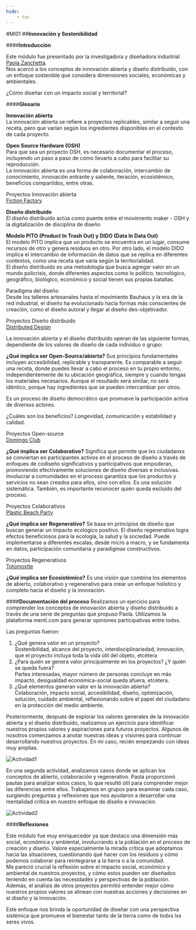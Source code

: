 ```yaml
---
hide:
    - toc
---
```


#MI01
##**Innovación y Sostenibilidad**

####**Introducción**

Este módulo fue presentado por la investigadora y diseñadora industrial [Paola Zanchetta](https://distributeddesign.eu/talent/paola-zanchetta/). <br> 
Nos acercó a los conceptos de innovación abierta y diseño distribuido, con un enfoque sostenible que considera dimensiones sociales, económicas y ambientales. 

¿Cómo diseñar con un impacto social y territorial?

####**Glosario**

**Innovación abierta** <br> 
La innovación abierta se refiere a proyectos replicables, similar a seguir una receta, pero que varían según los ingredientes disponibles en el contexto de cada proyecto. 

**Open Source Hardware (OSH)** <br> 
Para que sea un proyecto OSH, es necesario documentar el proceso, incluyendo un paso a paso de cómo llevarlo a cabo para facilitar su reproducción. <br> 
La innovación abierta es una forma de colaboración, intercambio de conocimiento, innovación entrante y saliente, iteración, ecosistémico, beneficios compartidos, entre otras. 

Proyectos Innovación abierta <br> 
[Fiction Factory](https://www.fictionfactory.nl/en/)

**Diseño distribuido** <br> 
El diseño distribuido actúa como puente entre el movimiento maker - OSH y la digitalización de disciplina de diseño 

**Modelo PITO (Product In Trash Out) y DIDO (Data In Data Out)** <br> 
El modelo PITO implica que un producto se encuentra en un lugar, consume recursos de otro y genera residuos en otro. Por otro lado, el modelo DIDO implica el intercambio de información de datos que se replica en diferentes contextos, como una receta que varía según la territorialidad. <br> 
El diseño distribuido es una metodología que busca agregar valor en un mundo policrisis, donde diferentes aspectos como lo político, tecnológico, geográfico, biológico, económico y social tienen sus propias batallas.

Paradigma del diseño <br> 
Desde los talleres artesanales hasta el movimiento Bauhaus y la era de la red industrial, el diseño ha evolucionado hacia formas más conscientes de creación, como el diseño autoral y llegar al diseño des-objetivador. 

Proyectos Diseño distribuido <br> 
[Distributed Design](https://distributeddesign.eu/)

La innovación abierta y el diseño distribuido operan de las siguiente formas, dependiente de los valores de diseño de cada individuo o grupo: 

**¿Qué implica ser Open-Source/abierta?**
Sus principios fundamentales incluyen accesibilidad, replicable y transparente. Es comparable a seguir una receta, donde puedes llevar a cabo el proceso en tu propio entorno, independientemente de tu ubicación geográfica, siempre y cuando tengas los materiales necesarios. Aunque el resultado será similar, no será idéntico, porque hay ingredientes que se pueden intercambiar por otros. 

Es un proceso de diseño democrático que promueve la participación activa de diversos actores. 

¿Cuáles son los beneficios? Longevidad, comunicación y estabilidad y calidad. 

Proyectos Open-source <br> 
[Domingo Club](https://domingoclub.com/)

**¿Qué implica ser Colaborativo?**
Significa que permite que lxs ciudadanxs se conviertan en participantes activos en el proceso de diseño a través de enfoques de codiseño significativos y participativos que empoderan, promoviendo efectivamente soluciones de diseño diversas e inclusivas. 
Involucrar a comunidades en el proceso garantiza que los productos y servicios no sean creados para ellos, sino con ellos. Es una solución sistemática. También, es importante reconocer quién queda excluido del proceso. 

Proyectos Colaborativos <br> 
[Plastic Beach Party](https://www.plasticbeachparty.com/)

**¿Qué implica ser Regenerativo?**
Se basa en principios de diseño que buscan generar un impacto ecológico positivo. El diseño regenerativo logra efectos beneficiosos para la ecología, la salud y la sociedad. Puede implementarse a diferentes escalas, desde micro a macro, y se fundamenta en datos, participación comunitaria y paradigmas constructivos. 

Proyectos Regenerativos <br> 
[Totomoxtle](https://www.fernandolaposse.com/totomoxle)

**¿Qué implica ser Ecosistémico?**
Es una visión que combina los elementos de abierto, colaborativo y regenerativo para crear un enfoque holístico y completo hacia el diseño y la innovación.


####**Documentación del proceso**
Realizamos un ejercicio para comprender los conceptos de innovación abierta y diseño distribuido a través de una serie de preguntas que propuso Paola. Utilizamos la plataforma menti.com para generar opiniones participativas entre todxs. 

Las preguntas fueron:
1. ¿Qué genera valor en un proyecto? <br>
Sostenibilidad, alcance del proyecto, interdisciplinariedad, innovación, que el proyecto incluya toda la vida útil del objeto, etcétera 
2. ¿Para quién se genera valor principalmente en los proyectos? ¿Y quién se queda fuera? <br>
Partes interesadas, mayor número de personas concluye en más impacto, desigualdad económica-social queda afuera, etcétera. 
3. ¿Qué elementos generan valor en la innovación abierta? <br>
Colaboración, impacto social, accesibilidad, diseño, optimización, solución, cuidado ambiental, reflexionando sobre el papel del ciudadano en la protección del medio ambiente. 


Posteriormente, después de explorar los valores generales de la innovación abierta y el diseño distribuido, realizamos un ejercicio para identificar nuestros propios valores y aspiraciones para futuros proyectos. Algunos de nosotros comenzamos a anotar nuestras ideas y visiones para continuar desarrollando nuestros proyectos. En mi caso, recién empezando con ideas muy amplias. 

![Actividad1](../images/MI01/uno.png)

En una segunda actividad, analizamos casos donde se aplican los conceptos de abierto, colaboración y regenerativo. Paola proporcionó pautas para analizar estos casos, lo que resultó útil para comprender mejor las diferencias entre ellos. Trabajamos en grupos para examinar cada caso, surgiendo preguntas y reflexiones que nos ayudaron a desarrollar una mentalidad crítica en nuestro enfoque de diseño e innovación.

![Actividad2](../images/MI01/dos.png)

####**Reflexiones**

Este módulo fue muy enriquecedor ya que destaco una dimensión más social, económica y ambiental, involucrando a la población en el proceso de creación y diseño. Valore especialmente la mirada crítica que adoptamos hacia las situaciones, cuestionando qué hacer con los residuos y cómo podemos colaborar para reintegrarse a la tierra o a la comunidad. <br>
Me pareció crucial la reflexión sobre el impacto social, económico y ambiental de nuestros proyectos, y cómo estos pueden ser diseñados teniendo en cuenta las necesidades y perspectivas de la población. Además, el análisis de otros proyectos permitió entender mejor cómo nuestros propios valores se alinean con nuestras acciones y decisiones en el diseño y la innovación. 

Este enfoque nos brinda la oportunidad de diseñar con una perspectiva sistémica que promueve el bienestar tanto de la tierra como de todxs lxs seres vivos.
